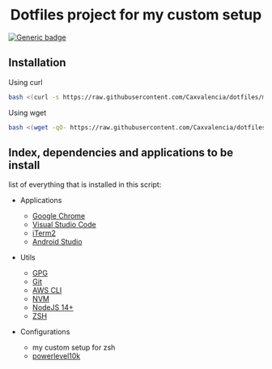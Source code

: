 <h1 align="center">
  Dotfiles project for my custom setup
</h1>

[![Generic badge](https://img.shields.io/badge/Package-1.0.0-1abc9c.svg)](https://github.com/Caxvalencia/dotfiles)

## Installation

Using curl
```bash
bash <(curl -s https://raw.githubusercontent.com/Caxvalencia/dotfiles/main/install)
```

Using wget
```bash
bash <(wget -qO- https://raw.githubusercontent.com/Caxvalencia/dotfiles/main/install)
```

## Index, dependencies and applications to be install

list of everything that is installed in this script:

- Applications
  * [Google Chrome](https://www.google.com/chrome/)
  * [Visual Studio Code](https://code.visualstudio.com/)
  * [iTerm2](https://iterm2.com/)
  * [Android Studio](https://developer.android.com/studio?hl=es-419)

- Utils
  * [GPG](https://gnupg.org/)
  * [Git](https://git-scm.com/downloads)
  * [AWS CLI](https://docs.aws.amazon.com/cli/latest/userguide/welcome-versions.html)
  * [NVM](https://github.com/nvm-sh/nvm)
  * [NodeJS 14+](https://nodejs.dev/download)
  * [ZSH](https://github.com/ohmyzsh/ohmyzsh/wiki/Installing-ZSH)

- Configurations
  * my custom setup for zsh
  * [powerlevel10k](https://github.com/romkatv/powerlevel10k)